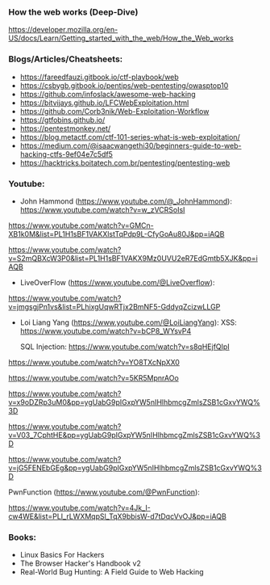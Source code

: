 ### How the web works (Deep-Dive)

https://developer.mozilla.org/en-US/docs/Learn/Getting_started_with_the_web/How_the_Web_works

### Blogs/Articles/Cheatsheets:
- https://fareedfauzi.gitbook.io/ctf-playbook/web
- https://csbygb.gitbook.io/pentips/web-pentesting/owasptop10
- https://github.com/infoslack/awesome-web-hacking
- https://bitvijays.github.io/LFCWebExploitation.html
- https://github.com/Corb3nik/Web-Exploitation-Workflow
- https://gtfobins.github.io/
- https://pentestmonkey.net/
- https://blog.metactf.com/ctf-101-series-what-is-web-exploitation/
- https://medium.com/@isaacwangethi30/beginners-guide-to-web-hacking-ctfs-9ef04e7c5df5
- https://hacktricks.boitatech.com.br/pentesting/pentesting-web

### Youtube:
- John Hammond (https://www.youtube.com/@_JohnHammond):
https://www.youtube.com/watch?v=w_zVCRSoIsI

https://www.youtube.com/watch?v=GMCn-XB1k0M&list=PL1H1sBF1VAKXlstTqPdp9L-CfyGoAu80J&pp=iAQB

https://www.youtube.com/watch?v=S2mQBXcW3P0&list=PL1H1sBF1VAKX9Mz0UVU2eR7EdGmtb5XJK&pp=iAQB

- LiveOverFlow (https://www.youtube.com/@LiveOverflow):
  
https://www.youtube.com/watch?v=jmgsgjPn1vs&list=PLhixgUqwRTjx2BmNF5-GddyqZcizwLLGP

- Loi Liang Yang (https://www.youtube.com/@LoiLiangYang):
	XSS: https://www.youtube.com/watch?v=bCP8_WYsvP4

	SQL Injection: https://www.youtube.com/watch?v=s8qHEjfQIpI

https://www.youtube.com/watch?v=YO8TXcNpXX0

https://www.youtube.com/watch?v=5KR5MpnrAOo

https://www.youtube.com/watch?v=x9oDZRp3uM0&pp=ygUabG9pIGxpYW5nIHlhbmcgZmlsZSB1cGxvYWQ%3D

https://www.youtube.com/watch?v=V03_7CphtHE&pp=ygUabG9pIGxpYW5nIHlhbmcgZmlsZSB1cGxvYWQ%3D

https://www.youtube.com/watch?v=jG5FENEbGEg&pp=ygUabG9pIGxpYW5nIHlhbmcgZmlsZSB1cGxvYWQ%3D

PwnFunction (https://www.youtube.com/@PwnFunction):

https://www.youtube.com/watch?v=4Jk_I-cw4WE&list=PLI_rLWXMqpSl_TqX9bbisW-d7tDqcVvOJ&pp=iAQB

### Books:

- Linux Basics For Hackers
- The Browser Hacker's Handbook v2
- Real-World Bug Hunting: A Field Guide to Web Hacking

